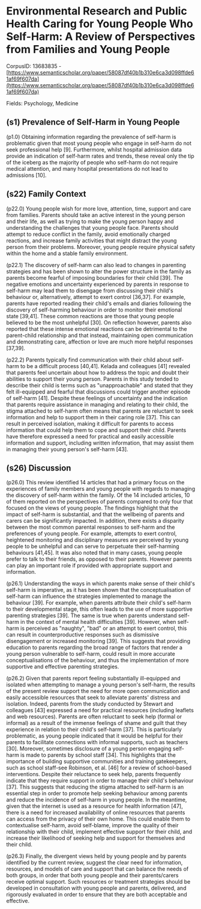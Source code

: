 # Environmental Research and Public Health Caring for Young People Who Self-Harm: A Review of Perspectives from Families and Young People

CorpusID: 13683835 - [https://www.semanticscholar.org/paper/58087df40b1b310e6ca3d098ffde61af69f607da](https://www.semanticscholar.org/paper/58087df40b1b310e6ca3d098ffde61af69f607da)

Fields: Psychology, Medicine

## (s1) Prevalence of Self-Harm in Young People
(p1.0) Obtaining information regarding the prevalence of self-harm is problematic given that most young people who engage in self-harm do not seek professional help [9]. Furthermore, whilst hospital admission data provide an indication of self-harm rates and trends, these reveal only the tip of the iceberg as the majority of people who self-harm do not require medical attention, and many hospital presentations do not lead to admissions [10].
## (s22) Family Context
(p22.0) Young people wish for more love, attention, time, support and care from families. Parents should take an active interest in the young person and their life, as well as trying to make the young person happy and understanding the challenges that young people face. Parents should attempt to reduce conflict in the family, avoid emotionally charged reactions, and increase family activities that might distract the young person from their problems. Moreover, young people require physical safety within the home and a stable family environment.

(p22.1) The discovery of self-harm can also lead to changes in parenting strategies and has been shown to alter the power structure in the family as parents become fearful of imposing boundaries for their child [39]. The negative emotions and uncertainty experienced by parents in response to self-harm may lead them to disengage from discussing their child's behaviour or, alternatively, attempt to exert control [36,37]. For example, parents have reported reading their child's emails and diaries following the discovery of self-harming behaviour in order to monitor their emotional state [39,41]. These common reactions are those that young people believed to be the most unhelpful [30]. On reflection however, parents also reported that these intense emotional reactions can be detrimental to the parent-child relationship and that instead, maintaining open communication and demonstrating care, affection or love are much more helpful responses [37,39].

(p22.2) Parents typically find communication with their child about self-harm to be a difficult process [40,41]. Kelada and colleagues [41] revealed that parents feel uncertain about how to address the topic and doubt their abilities to support their young person. Parents in this study tended to describe their child is terms such as "unapproachable" and stated that they felt ill-equipped and fearful that discussions could trigger another episode of self-harm [41]. Despite these feelings of uncertainty and the indication that parents require assistance in managing and relating to their child, the stigma attached to self-harm often means that parents are reluctant to seek information and help to support them in their caring role [37]. This can result in perceived isolation, making it difficult for parents to access information that could help them to cope and support their child. Parents have therefore expressed a need for practical and easily accessible information and support, including written information, that may assist them in managing their young person's self-harm [43].
## (s26) Discussion
(p26.0) This review identified 14 articles that had a primary focus on the experiences of family members and young people with regards to managing the discovery of self-harm within the family. Of the 14 included articles, 10 of them reported on the perspectives of parents compared to only four that focused on the views of young people. The findings highlight that the impact of self-harm is substantial, and that the wellbeing of parents and carers can be significantly impacted. In addition, there exists a disparity between the most common parental responses to self-harm and the preferences of young people. For example, attempts to exert control, heightened monitoring and disciplinary measures are perceived by young people to be unhelpful and can serve to perpetuate their self-harming behaviours [41,45]. It was also noted that in many cases, young people prefer to talk to their friends, as opposed to their parents. However parents can play an important role if provided with appropriate support and information.

(p26.1) Understanding the ways in which parents make sense of their child's self-harm is imperative, as it has been shown that the conceptualisation of self-harm can influence the strategies implemented to manage the behaviour [39]. For example, when parents attribute their child's self-harm to their developmental stage, this often leads to the use of more supportive parenting strategies [39]. The same is true when parents understand self-harm in the context of mental health difficulties [39]. However, when self-harm is perceived as "naughty", "bad" or an attempt to exert control, this can result in counterproductive responses such as dismissive disengagement or increased monitoring [39]. This suggests that providing education to parents regarding the broad range of factors that render a young person vulnerable to self-harm, could result in more accurate conceptualisations of the behaviour, and thus the implementation of more supportive and effective parenting strategies.

(p26.2) Given that parents report feeling substantially ill-equipped and isolated when attempting to manage a young person's self-harm, the results of the present review support the need for more open communication and easily accessible resources that seek to alleviate parents' distress and isolation. Indeed, parents from the study conducted by Stewart and colleagues [43] expressed a need for practical resources (including leaflets and web resources). Parents are often reluctant to seek help (formal or informal) as a result of the immense feelings of shame and guilt that they experience in relation to their child's self-harm [37]. This is particularly problematic, as young people indicated that it would be helpful for their parents to facilitate connections with informal supports, such as teachers [30]. Moreover, sometimes disclosure of a young person engaging self-harm is made to parents by school staff [34]. This highlights that the importance of building supportive communities and training gatekeepers, such as school staff-see Robinson, et al. [46] for a review of school-based interventions. Despite their reluctance to seek help, parents frequently indicate that they require support in order to manage their child's behaviour [37]. This suggests that reducing the stigma attached to self-harm is an essential step in order to promote help seeking behaviour among parents and reduce the incidence of self-harm in young people. In the meantime, given that the internet is used as a resource for health information [47], there is a need for increased availability of online resources that parents can access from the privacy of their own home. This could enable them to contextualise self-harm, avoid self-blame, improve the quality of their relationship with their child, implement effective support for their child, and increase their likelihood of seeking help and support for themselves and their child.

(p26.3) Finally, the divergent views held by young people and by parents identified by the current review, suggest the clear need for information, resources, and models of care and support that can balance the needs of both groups, in order that both young people and their parents/carers receive optimal support. Such resources or treatment strategies should be developed in consultation with young people and parents, delivered, and rigorously evaluated in order to ensure that they are both acceptable and effective.
